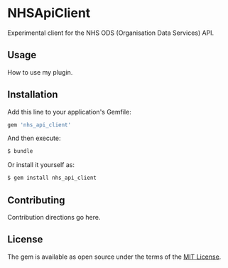 # NHSApiClient
Experimental client for the NHS ODS (Organisation Data Services) API.

## Usage
How to use my plugin.

## Installation
Add this line to your application's Gemfile:

```ruby
gem 'nhs_api_client'
```

And then execute:
```bash
$ bundle
```

Or install it yourself as:
```bash
$ gem install nhs_api_client
```

## Contributing
Contribution directions go here.

## License
The gem is available as open source under the terms of the [MIT License](https://opensource.org/licenses/MIT).
